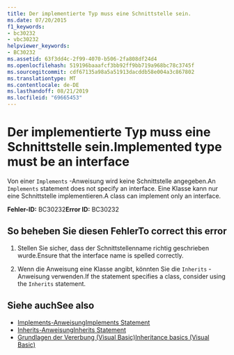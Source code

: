 ```yaml
---
title: Der implementierte Typ muss eine Schnittstelle sein.
ms.date: 07/20/2015
f1_keywords:
- bc30232
- vbc30232
helpviewer_keywords:
- BC30232
ms.assetid: 63f3dd4c-2f99-4070-b506-2fa808df24d4
ms.openlocfilehash: 519196baaafcf3bb92ff9bb719a968bc78c3745f
ms.sourcegitcommit: cdf67135a98a5a51913dacddb58e004a3c867802
ms.translationtype: MT
ms.contentlocale: de-DE
ms.lasthandoff: 08/21/2019
ms.locfileid: "69665453"
---
```

# <a name="implemented-type-must-be-an-interface"></a><span data-ttu-id="746b7-102">Der implementierte Typ muss eine Schnittstelle sein.</span><span class="sxs-lookup"><span data-stu-id="746b7-102">Implemented type must be an interface</span></span>
<span data-ttu-id="746b7-103">Von einer `Implements` -Anweisung wird keine Schnittstelle angegeben.</span><span class="sxs-lookup"><span data-stu-id="746b7-103">An `Implements` statement does not specify an interface.</span></span> <span data-ttu-id="746b7-104">Eine Klasse kann nur eine Schnittstelle implementieren.</span><span class="sxs-lookup"><span data-stu-id="746b7-104">A class can implement only an interface.</span></span>  
  
 <span data-ttu-id="746b7-105">**Fehler-ID:** BC30232</span><span class="sxs-lookup"><span data-stu-id="746b7-105">**Error ID:** BC30232</span></span>  
  
## <a name="to-correct-this-error"></a><span data-ttu-id="746b7-106">So beheben Sie diesen Fehler</span><span class="sxs-lookup"><span data-stu-id="746b7-106">To correct this error</span></span>  
  
1. <span data-ttu-id="746b7-107">Stellen Sie sicher, dass der Schnittstellenname richtig geschrieben wurde.</span><span class="sxs-lookup"><span data-stu-id="746b7-107">Ensure that the interface name is spelled correctly.</span></span>  
  
2. <span data-ttu-id="746b7-108">Wenn die Anweisung eine Klasse angibt, könnten Sie die `Inherits` -Anweisung verwenden.</span><span class="sxs-lookup"><span data-stu-id="746b7-108">If the statement specifies a class, consider using the `Inherits` statement.</span></span>  
  
## <a name="see-also"></a><span data-ttu-id="746b7-109">Siehe auch</span><span class="sxs-lookup"><span data-stu-id="746b7-109">See also</span></span>

- [<span data-ttu-id="746b7-110">Implements-Anweisung</span><span class="sxs-lookup"><span data-stu-id="746b7-110">Implements Statement</span></span>](../../visual-basic/language-reference/statements/implements-statement.md)
- [<span data-ttu-id="746b7-111">Inherits-Anweisung</span><span class="sxs-lookup"><span data-stu-id="746b7-111">Inherits Statement</span></span>](../../visual-basic/language-reference/statements/inherits-statement.md)
- [<span data-ttu-id="746b7-112">Grundlagen der Vererbung (Visual Basic)</span><span class="sxs-lookup"><span data-stu-id="746b7-112">Inheritance basics (Visual Basic)</span></span>](../programming-guide/language-features/objects-and-classes/inheritance-basics.md)
